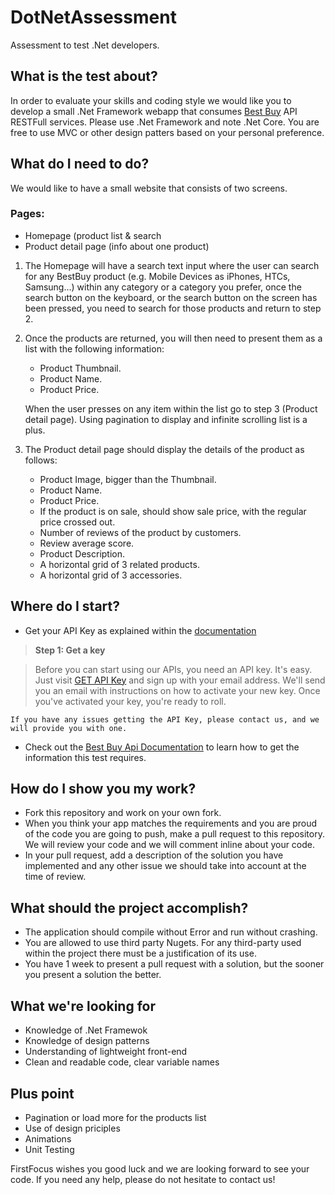 # DotNetAssessment
Assessment to test .Net developers.

## What is the test about?

In order to evaluate your skills and coding style we would like you to develop a small .Net Framework webapp that consumes [Best Buy](https://developer.bestbuy.com/) API RESTFull services. Please use .Net Framework and note .Net Core. You are free to use MVC or other design patters based on your personal preference. 

## What do I need to do?

We would like to have a small website that consists of two screens.

### Pages:
- Homepage (product list & search
- Product detail page (info about one product) 

1. The Homepage will have a search text input where the user can search for any BestBuy product (e.g. Mobile Devices as iPhones, HTCs, Samsung...) within any category or a category you prefer, once the search button on the keyboard, or the search button on the screen has been pressed, you need to search for those products and return to step 2. 

2. Once the products are returned, you will then need to present them as a list with the following information:
	* Product Thumbnail.
	* Product Name.
	* Product Price.
	 
	When the user presses on any item within the list go to step 3 (Product detail page).
	Using pagination to display and infinite scrolling list is a plus.

3. The Product detail page should display the details of the product as follows:
	* Product Image, bigger than the Thumbnail.
	* Product Name.
	* Product Price.
	* If the product is on sale, should show sale price, with the regular price crossed out.
	* Number of reviews of the product by customers.
	* Review average score.
	* Product Description.
	* A horizontal grid of 3 related products.
	* A horizontal grid of 3 accessories.

## Where do I start?

* Get your API Key as explained within the [documentation](https://developer.bestbuy.com/get-started)

> **Step 1: Get a key**

> Before you can start using our APIs, you need an API key. It's easy. Just visit [GET API Key](https://developer.bestbuy.com/login) and sign up with your email address. 
We'll send you an email with instructions on how to activate your new key. 
Once you've activated your key, you're ready to roll.

```
If you have any issues getting the API Key, please contact us, and we will provide you with one.
```

* Check out the [Best Buy Api Documentation](https://developer.bestbuy.com/documentation) to learn how to get the information this test requires. 

## How do I show you my work?

* Fork this repository and work on your own fork.
* When you think your app matches the requirements and you are proud of the code you are going to push, make a pull request to this repository. We will review your code and we will comment inline about your code.
* In your pull request, add a description of the solution you have implemented and any other issue we should take into account at the time of review.

## What should the project accomplish?

* The application should compile without Error and run without crashing.
* You are allowed to use third party Nugets. For any third-party used within the project there must be a justification of its use.
* You have 1 week to present a pull request with a solution, but the sooner you present a solution the better.

## What we're looking for

* Knowledge of .Net Framewok
* Knowledge of design patterns
* Understanding of lightweight front-end
* Clean and readable code, clear variable names

## Plus point

* Pagination or load more for the products list
* Use of design priciples
* Animations
* Unit Testing

FirstFocus wishes you good luck and we are looking forward to see your code. 
If you need any help, please do not hesitate to contact us!
